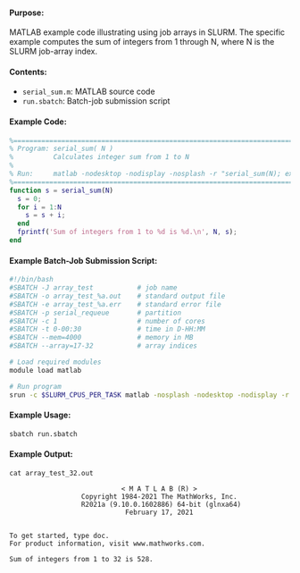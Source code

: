 #### Purpose:

MATLAB example code illustrating using job arrays in SLURM. The specific example computes the sum of integers from 1 through N, where N is the SLURM job-array index.

#### Contents:

* <code>serial\_sum.m</code>: MATLAB source code
* <code>run.sbatch</code>: Batch-job submission script

#### Example Code:

```matlab
%===========================================================================
% Program: serial_sum( N )
%          Calculates integer sum from 1 to N
%
% Run:     matlab -nodesktop -nodisplay -nosplash -r "serial_sum(N); exit"
%===========================================================================
function s = serial_sum(N) 
  s = 0; 
  for i = 1:N 
    s = s + i; 
  end 
  fprintf('Sum of integers from 1 to %d is %d.\n', N, s); 
end
```

#### Example Batch-Job Submission Script:

```bash
#!/bin/bash
#SBATCH -J array_test           # job name
#SBATCH -o array_test_%a.out    # standard output file
#SBATCH -e array_test_%a.err    # standard error file
#SBATCH -p serial_requeue       # partition
#SBATCH -c 1                    # number of cores
#SBATCH -t 0-00:30              # time in D-HH:MM
#SBATCH --mem=4000              # memory in MB
#SBATCH --array=17-32           # array indices

# Load required modules
module load matlab

# Run program
srun -c $SLURM_CPUS_PER_TASK matlab -nosplash -nodesktop -nodisplay -r "serial_sum($SLURM_ARRAY_TASK_ID);exit"
```

#### Example Usage:

```bash
sbatch run.sbatch
```

#### Example Output:

```
cat array_test_32.out

                            < M A T L A B (R) >
                  Copyright 1984-2021 The MathWorks, Inc.
                  R2021a (9.10.0.1602886) 64-bit (glnxa64)
                             February 17, 2021

 
To get started, type doc.
For product information, visit www.mathworks.com.
 
Sum of integers from 1 to 32 is 528.
```
